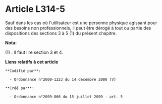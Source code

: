 # Article L314-5

Sauf dans les cas où l'utilisateur est une personne physique agissant pour des besoins non professionnels, il peut être
dérogé à tout ou partie des dispositions des sections 3 à 5 (1) du présent chapitre.

**Nota:**

(1) : Il faut lire section 3 et 4.

**Liens relatifs à cet article**

	**Codifié par**:

	  - Ordonnance n°2000-1223 du 14 décembre 2000 (V)

	**Créé par**:

	  - Ordonnance n°2009-866 du 15 juillet 2009 - art. 5

